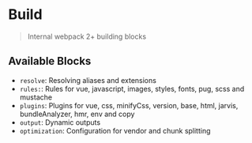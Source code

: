 # Build

> Internal webpack 2+ building blocks

## Available Blocks

- `resolve`: Resolving aliases and extensions
- `rules:`: Rules for vue, javascript, images, styles, fonts, pug, scss and mustache
- `plugins`: Plugins for vue, css, minifyCss, version, base, html, jarvis, bundleAnalyzer, hmr, env and copy
- `output`: Dynamic outputs
- `optimization`: Configuration for vendor and chunk splitting
